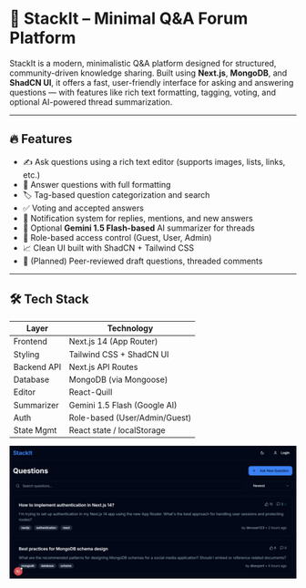# 🧠 StackIt – Minimal Q&A Forum Platform

StackIt is a modern, minimalistic Q&A platform designed for structured, community-driven knowledge sharing. Built using **Next.js**, **MongoDB**, and **ShadCN UI**, it offers a fast, user-friendly interface for asking and answering questions — with features like rich text formatting, tagging, voting, and optional AI-powered thread summarization.

---

## 🔥 Features

- ✍️ Ask questions using a rich text editor (supports images, lists, links, etc.)
- 💬 Answer questions with full formatting
- 🏷️ Tag-based question categorization and search
- ✅ Voting and accepted answers
- 🔔 Notification system for replies, mentions, and new answers
- 📄 Optional **Gemini 1.5 Flash-based** AI summarizer for threads
- 🧩 Role-based access control (Guest, User, Admin)
- 📈 Clean UI built with ShadCN + Tailwind CSS
- 🧪 (Planned) Peer-reviewed draft questions, threaded comments

---

## 🛠️ Tech Stack

| Layer         | Technology                      |
|---------------|----------------------------------|
| Frontend      | Next.js 14 (App Router)          |
| Styling       | Tailwind CSS + ShadCN UI         |
| Backend API   | Next.js API Routes               |
| Database      | MongoDB (via Mongoose)           |
| Editor        | React-Quill                      |
| Summarizer    | Gemini 1.5 Flash (Google AI)     |
| Auth          | Role-based (User/Admin/Guest)    |
| State Mgmt    | React state / localStorage       |

![StackIt Demo](./demo.png)



